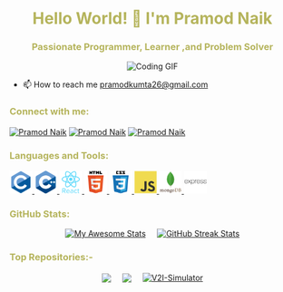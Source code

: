 <h1 align="center" style="color: #b5b45c;">Hello World! 🌟 I'm Pramod Naik</h1>
<h3 align="center" style="color: #b5b45c;">Passionate Programmer, Learner ,and Problem Solver</h3>
<div align="center">
  <img src="https://media.giphy.com/media/ZVik7pBtu9dNS/giphy.gif" alt="Coding GIF">
</div>

- 📫 How to reach me pramodkumta26@gmail.com

<h3 align="left" style="color: #b5b45c;">Connect with me:</h3>
<p align="left">
<a href="https://www.linkedin.com/in/pramod-naik-203902222/" target="blank"><img align="center" src="https://raw.githubusercontent.com/rahuldkjain/github-profile-readme-generator/master/src/images/icons/Social/linked-in-alt.svg" alt="Pramod Naik" height="30" width="40" /></a>
<a href="https://www.instagram.com/pramod_naik96/" target="blank"><img align="center" src="https://raw.githubusercontent.com/rahuldkjain/github-profile-readme-generator/master/src/images/icons/Social/instagram.svg" alt="Pramod Naik" height="30" width="40" /></a>
<a href="https://x.com/Pramod_Naik_26" target="blank"><img align="center" src="https://raw.githubusercontent.com/rahuldkjain/github-profile-readme-generator/master/src/images/icons/Social/twitter-alt.svg" alt="Pramod Naik" height="30" width="40" /></a>
</p>

<h3 align="left" style="color: #b5b45c;">Languages and Tools:</h3>
<p align="left"> 
  <a href="https://www.cprogramming.com/" target="_blank" rel="noreferrer"> 
    <img src="https://raw.githubusercontent.com/devicons/devicon/master/icons/c/c-original.svg" alt="c" width="40" height="40"/> 
  </a> 
  <a href="https://www.w3schools.com/cpp/" target="_blank" rel="noreferrer"> 
    <img src="https://raw.githubusercontent.com/devicons/devicon/master/icons/cplusplus/cplusplus-original.svg" alt="cplusplus" width="40" height="40"/> 
  </a> 
 
  <a href="https://reactjs.org/" target="_blank" rel="noreferrer"> 
    <img src="https://raw.githubusercontent.com/devicons/devicon/master/icons/react/react-original-wordmark.svg" alt="react" width="40" height="40"/> 
  </a> 
  
  <a href="https://www.w3.org/html/" target="_blank" rel="noreferrer"> 
    <img src="https://raw.githubusercontent.com/devicons/devicon/master/icons/html5/html5-original-wordmark.svg" alt="html5" width="40" height="40"/> 
  </a> 
  <a href="https://www.w3schools.com/css/" target="_blank" rel="noreferrer"> 
    <img src="https://raw.githubusercontent.com/devicons/devicon/master/icons/css3/css3-original-wordmark.svg" alt="css3" width="40" height="40"/> 
  </a> 
  <a href="https://developer.mozilla.org/en-US/docs/Web/JavaScript" target="_blank" rel="noreferrer"> 
    <img src="https://raw.githubusercontent.com/devicons/devicon/master/icons/javascript/javascript-original.svg" alt="javascript" width="40" height="40"/> 
  </a> 
  <a href="https://www.mongodb.com/" target="_blank" rel="noreferrer"> 
    <img src="https://raw.githubusercontent.com/devicons/devicon/master/icons/mongodb/mongodb-original-wordmark.svg" alt="mongodb" width="40" height="40"/> 
  </a> 
  <a href="https://expressjs.com" target="_blank" rel="noreferrer"> 
    <img src="https://raw.githubusercontent.com/devicons/devicon/master/icons/express/express-original-wordmark.svg" alt="express" width="40" height="40"/> 
  </a>

</p>

<h3 align="left" style="color: #b5b45c;">GitHub Stats:</h3>
<div align="center" style="display: flex; justify-content: center; gap: 20px;">
  <a href="https://git.io/awesome-stats-card">
    <img src="https://awesome-github-stats.azurewebsites.net/user-stats/Pramod26naik?cardType=github&theme=midnight-purple&preferLogin=false&Background=000000" alt="My Awesome Stats" />
  </a>
  <a href="https://git.io/streak-stats">
    <img src="https://github-readme-streak-stats.herokuapp.com/?user=Pramod26naik&theme=midnight-purple&background=#474745&ring=%23b5b45c&fire=%23b5b45c&currStreakLabel=%23b5b45c" alt="GitHub Streak Stats" />
  </a>
</div>




<h3 align="left" style="color: #b5b45c;">Top Repositories:-</h3>
<div align="center" style="display: flex; justify-content: center; gap: 20px;">
  <a href="https://github.com/Shahanshahsidd208/KSP-Profile-Analysis-dashboard">
    <img align="center" src="https://github-readme-stats.vercel.app/api/pin/?username=Shahanshahsidd208&repo=KSP-Profile-Analysis-dashboard&theme=midnight-purple&description_lines_count=3&text_bold=true&show_icons=true&border_color=%23b5b45c" />
  </a>
  <a href="https://github.com/Shahanshahsidd208/Anonymous-reporting">
    <img align="center" src="https://github-readme-stats.vercel.app/api/pin/?username=Shahanshahsidd208&repo=Anonymous-reporting&theme=midnight-purple&description_lines_count=3&text_bold=true&show_icons=true&border_color=%23b5b45c" />
  </a>
 <a href="https://github.com/Shahanshahsidd208/V2I-Simulator">
    <img align="center" src="https://github-readme-stats.vercel.app/api/pin/?username=Shahanshahsidd208&repo=V2I-Simulator&theme=midnight-purple&description_lines_count=3&text_bold=true&show_icons=true&border_color=%23b5b45c" alt="V2I-Simulator"/>
</a>

</div>
